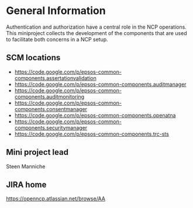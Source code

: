# General Information #

Authentication and authorization have a central role in the NCP operations. This miniproject collects the development of the components that are used to facilitate both concerns in a NCP setup.

## SCM locations ##

  * https://code.google.com/p/epsos-common-components.assertationvalidation
  * https://code.google.com/p/epsos-common-components.auditmanager
  * https://code.google.com/p/epsos-common-components.auditmonitoring
  * https://code.google.com/p/epsos-common-components.consentmanager
  * https://code.google.com/p/epsos-common-components.openatna
  * https://code.google.com/p/epsos-common-components.securitymanager
  * https://code.google.com/p/epsos-common-components.trc-sts

## Mini project lead ##

Steen Manniche

## JIRA home ##

https://openncp.atlassian.net/browse/AA